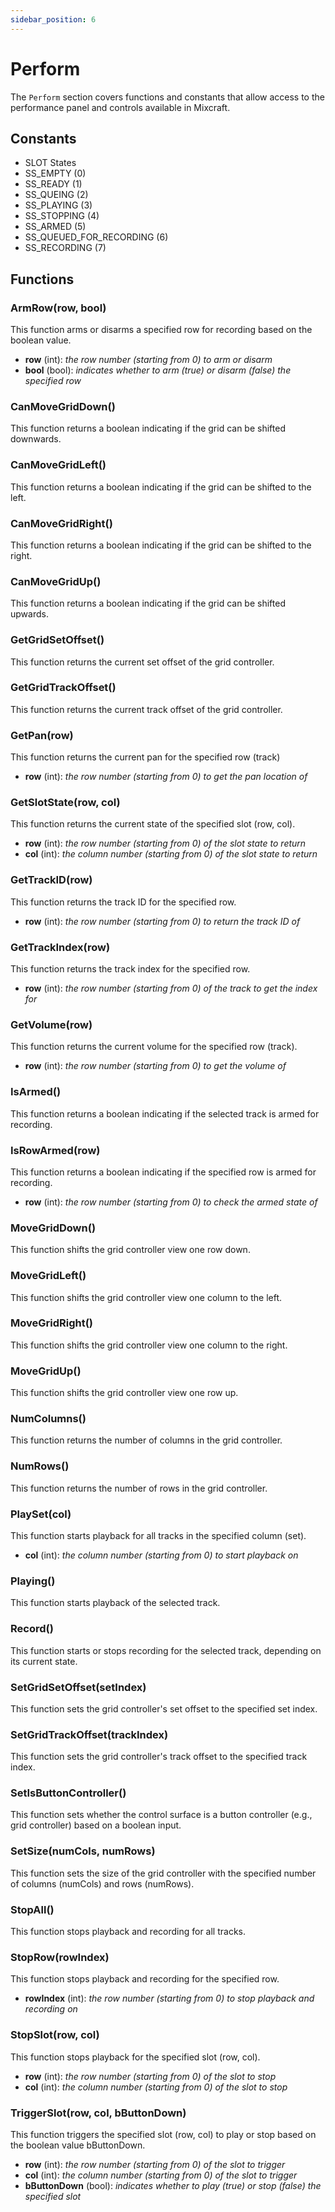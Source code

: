 ```yaml
---
sidebar_position: 6
---
```


# Perform  

The ```Perform``` section covers functions and constants that allow access to the performance panel and controls available in Mixcraft.

## Constants  

- SLOT States
 - SS_EMPTY (0)
 - SS_READY (1)
 - SS_QUEING (2)
 - SS_PLAYING (3)
 - SS_STOPPING (4)
 - SS_ARMED (5)
 - SS_QUEUED_FOR_RECORDING (6)
 - SS_RECORDING (7)  

## Functions  

### ArmRow(row, bool)
This function arms or disarms a specified row for recording based on the boolean value.

- **row** (int): _the row number (starting from 0) to arm or disarm_
- **bool** (bool): _indicates whether to arm (true) or disarm (false) the specified row_

### CanMoveGridDown()
This function returns a boolean indicating if the grid can be shifted downwards.

### CanMoveGridLeft()
This function returns a boolean indicating if the grid can be shifted to the left.

### CanMoveGridRight()
This function returns a boolean indicating if the grid can be shifted to the right.

### CanMoveGridUp()
This function returns a boolean indicating if the grid can be shifted upwards.

### GetGridSetOffset()
This function returns the current set offset of the grid controller.

### GetGridTrackOffset()
This function returns the current track offset of the grid controller.

### GetPan(row)
This function returns the current pan for the specified row (track)

- **row** (int): _the row number (starting from 0) to get the pan location of_

### GetSlotState(row, col)
This function returns the current state of the specified slot (row, col).

- **row** (int): _the row number (starting from 0) of the slot state to return_
- **col** (int): _the column number (starting from 0) of the slot state to return_

### GetTrackID(row)
This function returns the track ID for the specified row.

- **row** (int): _the row number (starting from 0) to return the track ID of_

### GetTrackIndex(row)
This function returns the track index for the specified row.

- **row** (int): _the row number (starting from 0) of the track to get the index for_

### GetVolume(row)
This function returns the current volume for the specified row (track).

- **row** (int): _the row number (starting from 0) to get the volume of_

### IsArmed()
This function returns a boolean indicating if the selected track is armed for recording.

### IsRowArmed(row)
This function returns a boolean indicating if the specified row is armed for recording.

- **row** (int): _the row number (starting from 0) to check the armed state of_

### MoveGridDown()
This function shifts the grid controller view one row down.

### MoveGridLeft()
This function shifts the grid controller view one column to the left.

### MoveGridRight()
This function shifts the grid controller view one column to the right.

### MoveGridUp()
This function shifts the grid controller view one row up.

### NumColumns()
This function returns the number of columns in the grid controller.

### NumRows()
This function returns the number of rows in the grid controller.

### PlaySet(col)
This function starts playback for all tracks in the specified column (set).

- **col** (int): _the column number (starting from 0) to start playback on_

### Playing()
This function starts playback of the selected track.

### Record()
This function starts or stops recording for the selected track, depending on its current state.

### SetGridSetOffset(setIndex)
This function sets the grid controller's set offset to the specified set index.

### SetGridTrackOffset(trackIndex)
This function sets the grid controller's track offset to the specified track index.

### SetIsButtonController()
This function sets whether the control surface is a button controller (e.g., grid controller) based on a boolean input.

### SetSize(numCols, numRows)
This function sets the size of the grid controller with the specified number of columns (numCols) and rows (numRows).

### StopAll()
This function stops playback and recording for all tracks.

### StopRow(rowIndex)
This function stops playback and recording for the specified row.

- **rowIndex** (int): _the row number (starting from 0) to stop playback and recording on_

### StopSlot(row, col)
This function stops playback for the specified slot (row, col).

- **row** (int): _the row number (starting from 0) of the slot to stop_
- **col** (int): _the column number (starting from 0) of the slot to stop_

### TriggerSlot(row, col, bButtonDown)
This function triggers the specified slot (row, col) to play or stop based on the boolean value bButtonDown.

- **row** (int): _the row number (starting from 0) of the slot to trigger_
- **col** (int): _the column number (starting from 0) of the slot to trigger_
- **bButtonDown** (bool): _indicates whether to play (true) or stop (false) the specified slot_

